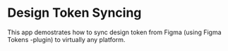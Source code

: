 # Design Token Syncing

This app demostrates how to sync design token from Figma (using Figma Tokens -plugin) to virtually any platform.

